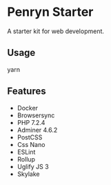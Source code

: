 # Penryn Starter

A starter kit for web development.

## Usage

yarn

## Features

- Docker
- Browsersync
- PHP 7.2.4
- Adminer 4.6.2
- PostCSS
- Css Nano
- ESLint
- Rollup
- Uglify JS 3
- Skylake
